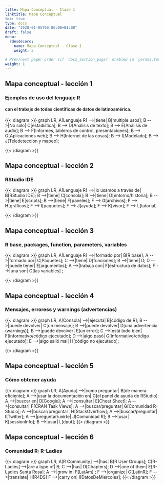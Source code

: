 ```yaml
---
title: Mapa Conceptual - Clase 1
linktitle: Mapa Conceptual
toc: true
type: docs
date: "2020-01-05T00:00:00+01:00"
draft: false
menu:
  rdesdecero:
    name: Mapa Conceptual - Clase 1
    weight: 3

# Prev/next pager order (if `docs_section_pager` enabled in `params.toml`)
weight: 1
---
```



## Mapa conceptual - lección 1
### Ejemplos de uso del lenguaje R 
#### con el trabajo de todas científicas de datos de latinoamérica. 

{{< diagram >}}
graph LR;
A[Lenguaje R] -->|tiene| B[multiple usos];
B -->|No solo| C[estadística];
B --> D[Análisis de texto];
B --> E[Análisis de audio];
B --> F[Informes, tableros de control, presentaciones];
B --> G[Aplicaciones web];
B --> H[Internet de las cosas];
B --> I[Modelado];
B --> J[Teledetección y mapeo];

{{< /diagram >}}

## Mapa conceptual - lección 2
### RStudio IDE

{{< diagram >}}
graph LR;
A[Lenguaje R] -->|lo usamos a través de| B[RStudio IDE];
B -->|tiene| C[consola];
B -->|tiene| D[entorno/historia];
B -->|tiene| E[scripts];
B -->|tiene| F[paneles];
F --> G[archivos];
F --> H[gráficos];
F --> I[paquetes];
F --> J[ayuda];
F --> K[visor];
F --> L[tutorial]

{{< /diagram >}}

## Mapa conceptual - lección 3
### R base, packages, function, parameters, variables

{{< diagram >}}
graph LR;
A[Lenguaje R] -->|formado por| B[R base];
A -->|formado por| C[Paquetes];
C -->|tiene| D[funciones];
B -->|tiene| D;
D -->|puede tener| E[argumentos];
A -->|trabaja con| F[estructura de datos];
F -->|una son| G[las variables] ;

{{< /diagram >}}


## Mapa conceptual - lección 4
### Mensajes, erroress y warnings (advertencias)

{{< diagram >}}
graph LR;
A[Consola] -->|ejecuta| B[código de R];
B -->|puede devolver| C[un mensaje];
B -->|puede devolver| D[una advertencia (warnings)];
B -->|puede devolver| E[un error];
C -->|está todo bien| F[informativo/código ejecutado];
D -->|algo pasó| G[informativo/código ejecutado];
E -->|algo salió mal| H[código no ejecutado];

{{< /diagram >}}


## Mapa conceptual - lección 5
### Cómo obtener ayuda

{{< diagram >}}
graph LR;
A[Ayuda] -->|como preguntar| B[de manera eficiente];
A -->|usar la documentación en| C[el panel de ayuda de RStudio];
A -->|buscar en| D[Google];
A -->|consultar| E[Cheat Sheet];
A -->|consultar| F[CRAN Task Views];
A -->|buscar/preguntar| G[Comunidad R-Studio];
A -->|buscar/preguntar| H[StackOverflow];
A -->|buscar/preguntar| I[Twitter];
A -->|preguntar/unirte| J[Comunidad R];
B -->|usar| K[sessionInfo];
B -->|usar| L[dput];
{{< /diagram >}}

## Mapa conceptual - lección 6
### Comunidad R: R-Ladies

{{< diagram >}}
graph LR;
A[R Community] -->|has| B[R User Groups];
C[R-Ladies] -->|are a type of| B;
C -->|has| D[Chapters];
D -->|one of them| E[R-Ladies Santa Rosa];
A -->|grow in| F[LatAm] ;
F -->|organize| G[LatinR];
F -->|translate| H[R4DS]
F -->|carry on| I[DatosDeMiercoles];
{{< /diagram >}}